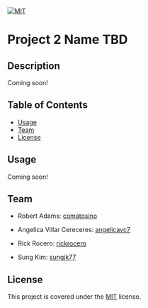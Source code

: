 [![MIT](https://img.shields.io/badge/license-MIT-green)](https://opensource.org/licenses/MIT)

# Project 2 Name TBD

## Description

Coming soon!

## Table of Contents

- [Usage](#Usage)
- [Team](#Team)
- [License](#License)

## Usage

Coming soon!

## Team

 - Robert Adams: [comatosino](https://github.com/comatosino)

 - Angelica Villar Cereceres: [angelicavc7](https://github.com/angelicavc7)

 - Rick Rocero: [rickrocero](https://github.com/rickrocero)

 - Sung Kim: [sungjk77](https://github.com/sungjk77)

## License
    
This project is covered under the [MIT](https://opensource.org/licenses/MIT) license.
    

